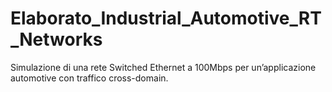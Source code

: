 # Elaborato_Industrial_Automotive_RT_Networks
 Simulazione di una rete Switched Ethernet a 100Mbps per un’applicazione automotive con traffico cross-domain.
